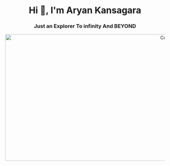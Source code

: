 <h1 align="center">Hi 👋, I'm Aryan Kansagara</h1>
<h3 align="center">Just an Explorer To infinity And BEYOND</h3>
<center><img align="center" width=1000 height=400 alt="Code" src="https://i.pinimg.com/originals/54/e3/7d/54e37d8074ebcde1d96c77d7b2a7f310.gif"><center>



